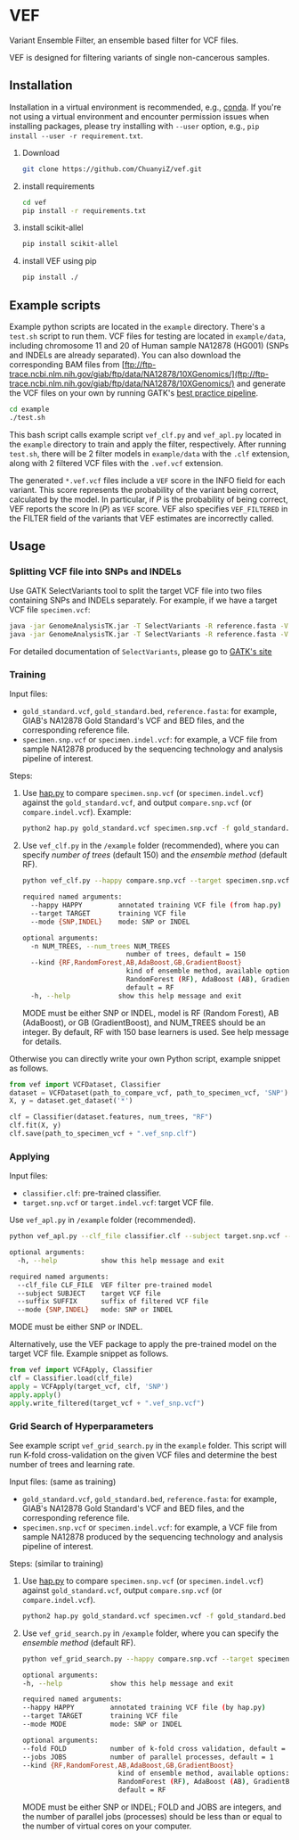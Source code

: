 # VEF

Variant Ensemble Filter, an ensemble based filter for VCF files.

VEF is designed for filtering variants of single non-cancerous samples.

## Installation

Installation in a virtual environment is recommended, e.g., [conda](https://conda.io/projects/conda/en/latest/user-guide/getting-started.html).
If you're not using a virtual environment and encounter permission issues when installing packages, please try installing with `--user` option, e.g., `pip install --user -r requirement.txt`.

1. Download

    ```bash
    git clone https://github.com/ChuanyiZ/vef.git
    ```

2. install requirements

    ```bash
    cd vef
    pip install -r requirements.txt
    ```

3. install scikit-allel

    ```bash
    pip install scikit-allel
    ```

4. install VEF using pip

    ```bash
    pip install ./
    ```

## Example scripts

Example python scripts are located in the `example` directory. There's a `test.sh` script to run them. VCF files for testing are located in `example/data`, including chromosome 11 and 20 of Human sample NA12878 (HG001) (SNPs and INDELs are already separated). You can also download the corresponding BAM files from [ftp://ftp-trace.ncbi.nlm.nih.gov/giab/ftp/data/NA12878/10XGenomics/](ftp://ftp-trace.ncbi.nlm.nih.gov/giab/ftp/data/NA12878/10XGenomics/) and generate the VCF files on your own by running GATK's [best practice pipeline](https://software.broadinstitute.org/gatk/best-practices/).

```bash
cd example
./test.sh
```

This bash script calls example script `vef_clf.py` and `vef_apl.py` located in the `example` directory to train and apply the filter, respectively. After running `test.sh`, there will be 2 filter models in `example/data` with the `.clf` extension, along with 2 filtered VCF files with the `.vef.vcf` extension.

The generated `*.vef.vcf` files include a `VEF` score in the INFO field for each variant. This score represents the probability of the variant being correct, calculated by the model. In particular, if $P$ is the probability of being correct, VEF reports the score $\ln(P)$ as `VEF` score. VEF also specifies `VEF_FILTERED` in the FILTER field of the variants that VEF estimates are incorrectly called.

## Usage

### Splitting VCF file into SNPs and INDELs

Use GATK SelectVariants tool to split the target VCF file into two files containing SNPs and INDELs separately. For example, if we have a target VCF file `specimen.vcf`:

```bash
java -jar GenomeAnalysisTK.jar -T SelectVariants -R reference.fasta -V specimen.vcf -selectType SNP -o specimen.snp.vcf
java -jar GenomeAnalysisTK.jar -T SelectVariants -R reference.fasta -V specimen.vcf -selectType INDEL -o specimen.indel.vcf
```

For detailed documentation of `SelectVariants`, please go to [GATK's site](https://software.broadinstitute.org/gatk/documentation/tooldocs/3.8-0/org_broadinstitute_gatk_tools_walkers_variantutils_SelectVariants.php)

### Training

Input files:

- `gold_standard.vcf`, `gold_standard.bed`, `reference.fasta`: for example, GIAB's NA12878 Gold Standard's VCF and BED files, and the corresponding reference file.
- `specimen.snp.vcf` or `specimen.indel.vcf`: for example, a VCF file from sample NA12878 produced by the sequencing technology and analysis pipeline of interest.

Steps:

1. Use [hap.py](https://github.com/Illumina/hap.py) to compare `specimen.snp.vcf` (or `specimen.indel.vcf`) against the `gold_standard.vcf`, and output `compare.snp.vcf` (or `compare.indel.vcf`). Example:

    ```bash
    python2 hap.py gold_standard.vcf specimen.snp.vcf -f gold_standard.bed -o compare.snp.vcf -r reference.fasta --no-roc
    ```

2. Use `vef_clf.py` in the `/example` folder (recommended), where you can specify *number of trees* (default 150) and the *ensemble method* (default RF).

    ```bash
    python vef_clf.py --happy compare.snp.vcf --target specimen.snp.vcf --mode SNP --kind <MODEL_NAME> --n <NUM_TREES>

    required named arguments:
      --happy HAPPY         annotated training VCF file (from hap.py)
      --target TARGET       training VCF file
      --mode {SNP,INDEL}    mode: SNP or INDEL

    optional arguments:
      -n NUM_TREES, --num_trees NUM_TREES
                              number of trees, default = 150
      --kind {RF,RandomForest,AB,AdaBoost,GB,GradientBoost}
                              kind of ensemble method, available options:
                              RandomForest (RF), AdaBoost (AB), GradientBoost(GB);
                              default = RF
      -h, --help            show this help message and exit
    ```

    MODE must be either SNP or INDEL, model is RF (Random Forest), AB (AdaBoost), or GB (GradientBoost), and NUM_TREES should be an integer. By default, RF with 150 base learners is used. See help message for details.

Otherwise you can directly write your own Python script, example snippet as follows.

```python
from vef import VCFDataset, Classifier
dataset = VCFDataset(path_to_compare_vcf, path_to_specimen_vcf, 'SNP')
X, y = dataset.get_dataset('*')

clf = Classifier(dataset.features, num_trees, "RF")
clf.fit(X, y)
clf.save(path_to_specimen_vcf + ".vef_snp.clf")
```

### Applying

Input files:

- `classifier.clf`: pre-trained classifier.
- `target.snp.vcf` or `target.indel.vcf`: target VCF file.

Use `vef_apl.py` in `/example` folder (recommended).

```bash
python vef_apl.py --clf_file classifier.clf --subject target.snp.vcf --suffix vef --mode SNP

optional arguments:
  -h, --help           show this help message and exit

required named arguments:
  --clf_file CLF_FILE  VEF filter pre-trained model
  --subject SUBJECT    target VCF file
  --suffix SUFFIX      suffix of filtered VCF file
  --mode {SNP,INDEL}   mode: SNP or INDEL

```

MODE must be either SNP or INDEL.

Alternatively, use the VEF package to apply the pre-trained model on the target VCF file. Example snippet as follows.

```python
from vef import VCFApply, Classifier
clf = Classifier.load(clf_file)
apply = VCFApply(target_vcf, clf, 'SNP')
apply.apply()
apply.write_filtered(target_vcf + ".vef_snp.vcf")
```

### Grid Search of Hyperparameters

See example script `vef_grid_search.py` in the `example` folder.
This script will run K-fold cross-validation on the given VCF files and determine the best number of trees and learning rate.

Input files: (same as training)

- `gold_standard.vcf`, `gold_standard.bed`, `reference.fasta`: for example, GIAB's NA12878 Gold Standard's VCF and BED files, and the corresponding reference file.
- `specimen.snp.vcf` or `specimen.indel.vcf`: for example, a VCF file from sample NA12878 produced by the sequencing technology and analysis pipeline of interest.

Steps: (similar to training)

1. Use [hap.py](https://github.com/Illumina/hap.py) to compare `specimen.snp.vcf` (or `specimen.indel.vcf`) against `gold_standard.vcf`, output `compare.snp.vcf` (or `compare.indel.vcf`).

    ```bash
    python2 hap.py gold_standard.vcf specimen.vcf -f gold_standard.bed -o compare.vcf -r reference.fasta --no-roc
    ```

2. Use `vef_grid_search.py` in `/example` folder, where you can specify the *ensemble method* (default RF).

    ```bash
    python vef_grid_search.py --happy compare.snp.vcf --target specimen.snp.vcf --mode SNP --fold 5 --jobs 2 --kind <MODEL_NAME>

    optional arguments:
    -h, --help            show this help message and exit

    required named arguments:
    --happy HAPPY         annotated training VCF file (by hap.py)
    --target TARGET       training VCF file
    --mode MODE           mode: SNP or INDEL

    optional arguments:
    --fold FOLD           number of k-fold cross validation, default = 5
    --jobs JOBS           number of parallel processes, default = 1
    --kind {RF,RandomForest,AB,AdaBoost,GB,GradientBoost}
                            kind of ensemble method, available options:
                            RandomForest (RF), AdaBoost (AB), GradientBoost(GB);
                            default = RF
    ```

    MODE must be either SNP or INDEL; FOLD and JOBS are integers, and the number of parallel jobs (processes) should be less than or equal to the number of virtual cores on your computer.

